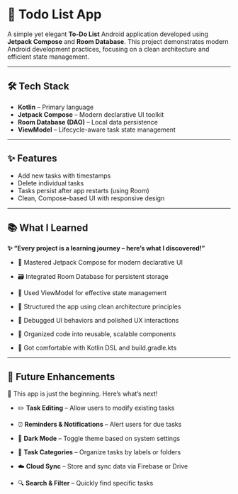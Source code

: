 # 📱 Todo List App

A simple yet elegant **To-Do List** Android application developed using **Jetpack Compose** and **Room Database**. This project demonstrates modern Android development practices, focusing on a clean architecture and efficient state management.

---

## 🛠 Tech Stack

- **Kotlin** – Primary language  
- **Jetpack Compose** – Modern declarative UI toolkit  
- **Room Database (DAO)** – Local data persistence  
- **ViewModel** – Lifecycle-aware task state management

---


## ✨ Features

- Add new tasks with timestamps  
- Delete individual tasks  
- Tasks persist after app restarts (using Room)  
- Clean, Compose-based UI with responsive design

---

## 📚 What I Learned

**✨ “Every project is a learning journey – here’s what I discovered!”**

- 🎨 Mastered Jetpack Compose for modern declarative UI

- 🗃️ Integrated Room Database for persistent storage

- 🧠 Used ViewModel for effective state management

- 🧩 Structured the app using clean architecture principles

- 🧪 Debugged UI behaviors and polished UX interactions

- 📁 Organized code into reusable, scalable components

- 🚀 Got comfortable with Kotlin DSL and build.gradle.kts

---

## 🔮 Future Enhancements

🚧 This app is just the beginning. Here’s what’s next!

- ✏️ **Task Editing** – Allow users to modify existing tasks

- ⏰ **Reminders & Notifications** – Alert users for due tasks

- 🌙 **Dark Mode** – Toggle theme based on system settings

- 📂 **Task Categories** – Organize tasks by labels or folders

- ☁️ **Cloud Sync** – Store and sync data via Firebase or Drive

- 🔍 **Search & Filter** – Quickly find specific tasks



